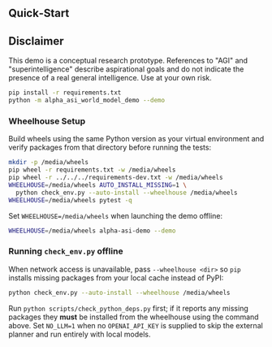 ## Quick‑Start

## Disclaimer
This demo is a conceptual research prototype. References to "AGI" and
"superintelligence" describe aspirational goals and do not indicate the presence
of a real general intelligence. Use at your own risk.

```bash
pip install -r requirements.txt
python -m alpha_asi_world_model_demo --demo
```

### Wheelhouse Setup

Build wheels using the same Python version as your virtual environment and
verify packages from that directory before running the tests:

```bash
mkdir -p /media/wheels
pip wheel -r requirements.txt -w /media/wheels
pip wheel -r ../../../requirements-dev.txt -w /media/wheels
WHEELHOUSE=/media/wheels AUTO_INSTALL_MISSING=1 \
  python check_env.py --auto-install --wheelhouse /media/wheels
WHEELHOUSE=/media/wheels pytest -q
```

Set `WHEELHOUSE=/media/wheels` when launching the demo offline:

```bash
WHEELHOUSE=/media/wheels alpha-asi-demo --demo
```

### Running `check_env.py` offline

When network access is unavailable, pass `--wheelhouse <dir>` so `pip`
installs missing packages from your local cache instead of PyPI:

```bash
python check_env.py --auto-install --wheelhouse /media/wheels
```

Run `python scripts/check_python_deps.py` first; if it reports any
missing packages they **must** be installed from the wheelhouse using
the command above. Set `NO_LLM=1` when no `OPENAI_API_KEY` is supplied
to skip the external planner and run entirely with local models.

